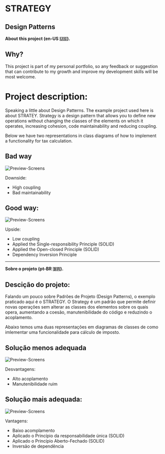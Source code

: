 # STRATEGY
## Design Patterns 

**About this project (en-US 🇺🇸).**

## Why?

This project is part of my personal portfolio, so any feedback or suggestion that can contribute to my growth and improve my development skills will be most welcome.

# Project description:

Speaking a little about Design Patterns. The example project used here is about STRATEY.
Strategy is a design pattern that allows you to define new operations without changing the classes of the elements on which it operates, increasing cohesion, code maintainability and reducing coupling.

Below we have two representations in class diagrams of how to implement a functionality for tax calculation.

## Bad way

![Preview-Screens](DesignPatterns/ImageAsset/Strategy/BadWayEn.png)

Downside:
- High coupling
- Bad maintainability

## Good way:

![Preview-Screens](DesignPatterns/ImageAsset/Strategy/GoodWayEn.png)

Upside:

- Low coupling
- Applied the Single-responsibility Principle (SOLID)
- Applied the Open-closed Principle (SOLID)
- Dependency Inversion Principle

--------------------------------------------------------------------------------------------------------------------------------------------------------------------------------
**Sobre o projeto (pt-BR 🇧🇷).**

## Descição do projeto:

Falando um pouco sobre Padrões de Projeto (Design Patterns), o exemplo praticado aqui é o STRATEGY.
O Strategy é um padrão que permite definir novas operações sem alterar as classes dos elementos sobre os quais opera, aumentando a coesão, manutenibilidade do código e reduzindo o acoplamento.

Abaixo temos uma duas representações em diagramas de classes de como imlementar uma funcionalidade para cálculo de imposto.

## Solução menos adequada

![Preview-Screens](DesignPatterns/ImageAsset/Strategy/BadWayBr.png)

Desvantagens:
- Alto acoplamento
- Manutenibilidade ruim

## Solução mais adequada:

![Preview-Screens](DesignPatterns/ImageAsset/Strategy/GoodWayBr.png)

Vantagens:

- Baixo acomplamento
- Aplicado o Princípio da responsabilidade única (SOLID)
- Aplicado o Princípio Aberto-Fechado (SOLID)
- Inversão de dependência
